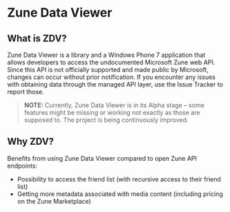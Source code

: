 # Zune Data Viewer

## What is ZDV?

Zune Data Viewer is a library and a Windows Phone 7 application that allows developers to access the undocumented Microsoft Zune web API. Since this API is not officially supported and made public by Microsoft, changes can occur without prior notification. If you encounter any issues with obtaining data through the managed API layer, use the Issue Tracker to report those.

>**NOTE:** Currently, Zune Data Viewer is in its Alpha stage – some features might be missing or working not exactly as those are supposed to. The project is being continuously improved.

## Why ZDV?

Benefits from using Zune Data Viewer compared to open Zune API endpoints:

- Possibility to access the friend list (with recursive access to their friend list)
- Getting more metadata associated with media content (including pricing on the Zune Marketplace) 
